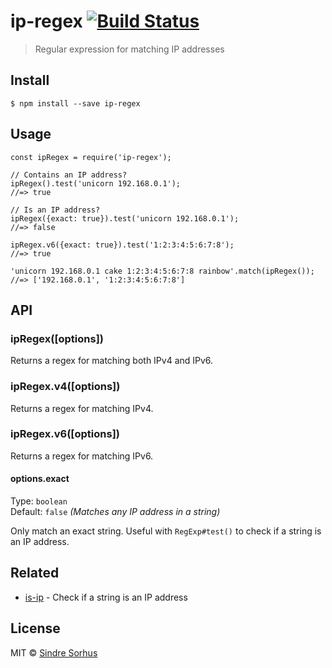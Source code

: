 ip-regex [![Build Status](https://travis-ci.org/sindresorhus/ip-regex.svg?branch=master)](https://travis-ci.org/sindresorhus/ip-regex)
======================================================================================================================================

> Regular expression for matching IP addresses

Install
-------

    $ npm install --save ip-regex

Usage
-----

    const ipRegex = require('ip-regex');

    // Contains an IP address?
    ipRegex().test('unicorn 192.168.0.1');
    //=> true

    // Is an IP address?
    ipRegex({exact: true}).test('unicorn 192.168.0.1');
    //=> false

    ipRegex.v6({exact: true}).test('1:2:3:4:5:6:7:8');
    //=> true

    'unicorn 192.168.0.1 cake 1:2:3:4:5:6:7:8 rainbow'.match(ipRegex());
    //=> ['192.168.0.1', '1:2:3:4:5:6:7:8']

API
---

### ipRegex(\[options\])

Returns a regex for matching both IPv4 and IPv6.

### ipRegex.v4(\[options\])

Returns a regex for matching IPv4.

### ipRegex.v6(\[options\])

Returns a regex for matching IPv6.

#### options.exact

Type: `boolean`  
Default: `false` *(Matches any IP address in a string)*

Only match an exact string. Useful with `RegExp#test()` to check if a string is an IP address.

Related
-------

-   [is-ip](https://github.com/sindresorhus/is-ip) - Check if a string is an IP address

License
-------

MIT © [Sindre Sorhus](https://sindresorhus.com)
